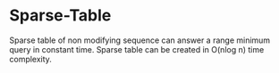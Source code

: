 # Sparse-Table
Sparse table of non modifying sequence can answer a range minimum query in constant time. Sparse table can be created in O(nlog n) time complexity.
